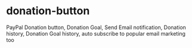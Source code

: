 # donation-button
PayPal Donation button, Donation Goal, Send Email notification, Donation history, Donation Goal history, auto subscribe to popular email marketing too 
